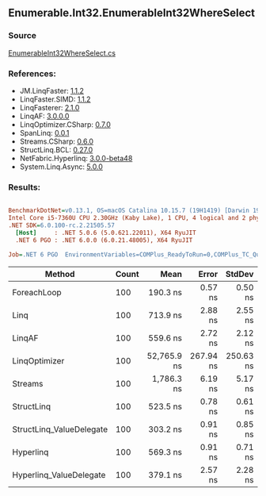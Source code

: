 ﻿## Enumerable.Int32.EnumerableInt32WhereSelect

### Source
[EnumerableInt32WhereSelect.cs](../LinqBenchmarks/Enumerable/Int32/EnumerableInt32WhereSelect.cs)

### References:
- JM.LinqFaster: [1.1.2](https://www.nuget.org/packages/JM.LinqFaster/1.1.2)
- LinqFaster.SIMD: [1.1.2](https://www.nuget.org/packages/LinqFaster.SIMD/1.0.3)
- LinqFasterer: [2.1.0](https://www.nuget.org/packages/LinqFasterer/2.1.0)
- LinqAF: [3.0.0.0](https://www.nuget.org/packages/LinqAF/3.0.0.0)
- LinqOptimizer.CSharp: [0.7.0](https://www.nuget.org/packages/LinqOptimizer.CSharp/0.7.0)
- SpanLinq: [0.0.1](https://www.nuget.org/packages/SpanLinq/0.0.1)
- Streams.CSharp: [0.6.0](https://www.nuget.org/packages/Streams.CSharp/0.6.0)
- StructLinq.BCL: [0.27.0](https://www.nuget.org/packages/StructLinq/0.27.0)
- NetFabric.Hyperlinq: [3.0.0-beta48](https://www.nuget.org/packages/NetFabric.Hyperlinq/3.0.0-beta48)
- System.Linq.Async: [5.0.0](https://www.nuget.org/packages/System.Linq.Async/5.0.0)

### Results:
``` ini

BenchmarkDotNet=v0.13.1, OS=macOS Catalina 10.15.7 (19H1419) [Darwin 19.6.0]
Intel Core i5-7360U CPU 2.30GHz (Kaby Lake), 1 CPU, 4 logical and 2 physical cores
.NET SDK=6.0.100-rc.2.21505.57
  [Host]     : .NET 5.0.6 (5.0.621.22011), X64 RyuJIT
  .NET 6 PGO : .NET 6.0.0 (6.0.21.48005), X64 RyuJIT

Job=.NET 6 PGO  EnvironmentVariables=COMPlus_ReadyToRun=0,COMPlus_TC_QuickJitForLoops=1,COMPlus_TieredPGO=1  Runtime=.NET 6.0  

```
|                   Method | Count |        Mean |     Error |    StdDev |          Ratio | RatioSD |   Gen 0 | Allocated |
|------------------------- |------ |------------:|----------:|----------:|---------------:|--------:|--------:|----------:|
|              ForeachLoop |   100 |    190.3 ns |   0.57 ns |   0.50 ns |       baseline |         |  0.0191 |      40 B |
|                     Linq |   100 |    713.9 ns |   2.88 ns |   2.55 ns |   3.75x slower |   0.02x |  0.0763 |     160 B |
|                   LinqAF |   100 |    559.6 ns |   2.72 ns |   2.12 ns |   2.94x slower |   0.01x |  0.0191 |      40 B |
|            LinqOptimizer |   100 | 52,765.9 ns | 267.94 ns | 250.63 ns | 277.24x slower |   1.40x | 14.9536 |  31,276 B |
|                  Streams |   100 |  1,786.3 ns |   6.19 ns |   5.17 ns |   9.39x slower |   0.03x |  0.3548 |     744 B |
|               StructLinq |   100 |    523.5 ns |   0.78 ns |   0.61 ns |   2.75x slower |   0.01x |  0.0458 |      96 B |
| StructLinq_ValueDelegate |   100 |    303.2 ns |   0.91 ns |   0.85 ns |   1.59x slower |   0.01x |  0.0191 |      40 B |
|                Hyperlinq |   100 |    569.3 ns |   0.91 ns |   0.71 ns |   2.99x slower |   0.01x |  0.0191 |      40 B |
|  Hyperlinq_ValueDelegate |   100 |    379.1 ns |   2.57 ns |   2.28 ns |   1.99x slower |   0.01x |  0.0191 |      40 B |
